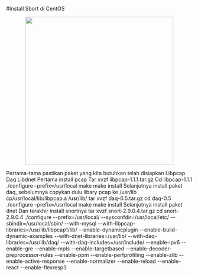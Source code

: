 

#Install Sbort di CentOS

<p align="center">
  <img src="/img/snort.png" width="400px">
</p>


Pertama-tama pastikan paket yang kita butuhkan telah disiapkan
Libpcap
Daq
Libdnet
Pertama install pcap
Tar xvzf libpcap-1.1.1.tar.gz
Cd libpcap-1.1.1
./configure –prefix=/usr/local
make
make install
Selanjutnya install paket daq, sebelumnya copykan dulu libary pcap ke /usr/lib
cp/usr/local/lib/libpcap.a /usr/lib/
tar xvzf daq-0.5.tar.gz
cd daq-0.5
./configure –prefix=/usr/local
make
make install
Selanjutnya install paket dnet
Dan terakhir install snortnya
tar xvzf snort-2.9.0.4.tar.gz
cd snort-2.9.0.4
./configure --prefix=/usr/local/ --sysconfdir=/usr/local/etc/ --sbindir=/usr/local/sbin/ --with-mysql --with-libpcap-libraries=/usr/lib/libpcap1/lib/ --enable-dynamicplugin --enable-build-dynamic-examples --with-dnet-libraries=/usr/lib/ --with-daq-libraries=/usr/lib/daq/ --with-daq-includes=/usr/include/ --enable-ipv6 --enable-gre --enable-mpls --enable-targetbased --enable-decoder-preprocessor-rules --enable-ppm --enable-perfprofiling --enable-zlib --enable-active-response --enable-normalizer --enable-reload --enable-react --enable-flexresp3
